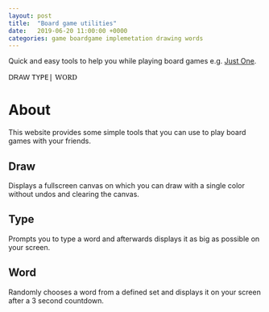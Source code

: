 ```yaml
---
layout: post
title:  "Board game utilities"
date:   2019-06-20 11:00:00 +0000
categories: game boardgame implemetation drawing words
---
```


Quick and easy tools to help you while playing board games e.g. [Just One][justone].

<link href='http://fonts.googleapis.com/css?family=Cookie' rel='stylesheet' type='text/css'>

<span onclick="showFullscreenCanvas();" class="jo-btn" style="font-family: 'Cookie', Helvetica, sans-serif;"><span>DRAW</span></span>
<span onclick="showFullscreenInput();" class="jo-btn" style="font-family: 'monospace';"><span>TYPE<span class="blink">|</span></span></span>
<span onclick="showRandomWord();" class="jo-btn" style="font-family: 'serif';"><span>WORD</span></span>

# About

This website provides some simple tools that you can use to play board games
with your friends.

## Draw

Displays a fullscreen canvas on which you can draw with a single color without
undos and clearing the canvas.

## Type

Prompts you to type a word and afterwards displays it as big as possible on your
screen.

## Word

Randomly chooses a word from a defined set and displays it on your screen after
a 3 second countdown.

[justone]: http://justone-the-game.com/index.php?lang=en
